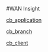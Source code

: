 #WAN Insight

[cb_application](../wan-insight/cb_application.md)
[cb_branch](../wan-insight/cb_branch.md)
[cb_client](../wan-insight/cb_client.md)


